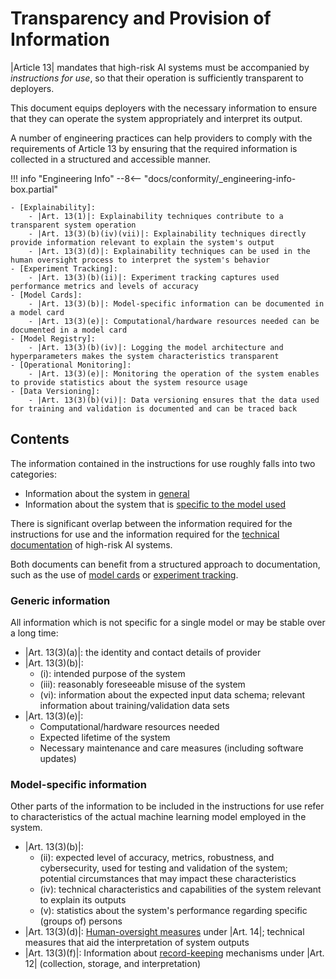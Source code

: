 # Transparency and Provision of Information

|Article 13| mandates that high-risk AI systems must be accompanied by _instructions for use_, so that their operation is sufficiently transparent to deployers.

This document equips deployers with the necessary information to ensure that they can operate the system appropriately and interpret its output.

A number of engineering practices can help providers to comply with the requirements of Article 13 by ensuring that the required information is collected in a structured and accessible manner.

!!! info "Engineering Info"
--8<-- "docs/conformity/\_engineering-info-box.partial"

    - [Explainability]:
        - |Art. 13(1)|: Explainability techniques contribute to a transparent system operation
        - |Art. 13(3)(b)(iv)(vii)|: Explainability techniques directly provide information relevant to explain the system's output
        - |Art. 13(3)(d)|: Explainability techniques can be used in the human oversight process to interpret the system's behavior
    - [Experiment Tracking]:
        - |Art. 13(3)(b)(ii)|: Experiment tracking captures used performance metrics and levels of accuracy
    - [Model Cards]:
        - |Art. 13(3)(b)|: Model-specific information can be documented in a model card
        - |Art. 13(3)(e)|: Computational/hardware resources needed can be documented in a model card
    - [Model Registry]:
        - |Art. 13(3)(b)(iv)|: Logging the model architecture and hyperparameters makes the system characteristics transparent
    - [Operational Monitoring]:
        - |Art. 13(3)(e)|: Monitoring the operation of the system enables to provide statistics about the system resource usage
    - [Data Versioning]:
        - |Art. 13(3)(b)(vi)|: Data versioning ensures that the data used for training and validation is documented and can be traced back

## Contents

The information contained in the instructions for use roughly falls into two categories:

-   Information about the system in [general](#generic-information)
-   Information about the system that is [specific to the model used](#model-specific-information)

There is significant overlap between the information required for the instructions for use and the information required for the [technical documentation](technical-documentation.md) of high-risk AI systems.

Both documents can benefit from a structured approach to documentation, such as the use of [model cards](../engineering-practice/model-cards.md) or [experiment tracking](../engineering-practice/experiment-tracking.md).

### Generic information

All information which is not specific for a single model or may be stable over
a long time:

-   |Art. 13(3)(a)|: the identity and contact details of provider
-   |Art. 13(3)(b)|:
    -   (i): intended purpose of the system
    -   (iii): reasonably foreseeable misuse of the system
    -   (vi): information about the expected input data schema; relevant information about training/validation data sets
-   |Art. 13(3)(e)|:
    -   Computational/hardware resources needed
    -   Expected lifetime of the system
    -   Necessary maintenance and care measures (including software updates)

### Model-specific information

Other parts of the information to be included in the instructions for use refer to characteristics of the actual machine learning model employed in the system.

-   |Art. 13(3)(b)|:
    -   (ii): expected level of accuracy, metrics, robustness, and cybersecurity, used for testing and validation of the system; potential circumstances that may impact these characteristics
    -   (iv): technical characteristics and capabilities of the system relevant to explain its outputs
    -   (v): statistics about the system's performance regarding specific (groups of) persons
-   |Art. 13(3)(d)|: [Human-oversight measures] under |Art. 14|; technical measures that aid the interpretation of system outputs
-   |Art. 13(3)(f)|: Information about [record-keeping] mechanisms under |Art. 12| (collection, storage, and interpretation)

[Explainability]: ../engineering-practice/explainability.md
[Experiment Tracking]: ../engineering-practice/experiment-tracking.md
[Model Cards]: ../engineering-practice/model-cards.md
[Model Registry]: ../engineering-practice/model-registry.md
[Operational Monitoring]: ../engineering-practice/operational-monitoring.md
[Data Versioning]: ../engineering-practice/data-governance/data-versioning.md
[Record-keeping]: ../conformity/record-keeping.md
[Human-oversight measures]: ../conformity/human-oversight.md
